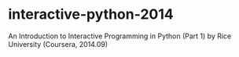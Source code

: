 # interactive-python-2014
An Introduction to Interactive Programming in Python (Part 1) by Rice University (Coursera, 2014.09)
